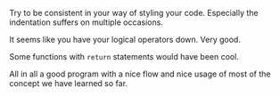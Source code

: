 Try to be consistent in your way of styling your code. Especially the
indentation suffers on multiple occasions.


It seems like you have your logical operators down. Very good.


Some functions with `return` statements would have been cool.


All in all a good program with a nice flow and nice usage of most of the
concept we have learned so far. 
